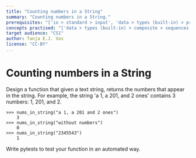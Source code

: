 ```yaml
---
title: "Counting numbers in a String"
summary: "Counting numbers in a String."
prerequisites: "['io > standard > input', 'data > types (built-in) > primitive > numeric', 'imperative programming > variables']"
concepts practised: "['data > types (built-in) > composite > sequences > strings', 'control flow > conditionals']"
target audience: "CS1"
author: Tanja E.J. Vos
license: "CC-BY"
...
```


# Counting numbers in a String

Design a function that given a text string, returns the numbers that appear in the string. For example, the string 'a 1, a 201, and 2 ones' contains 3 numbers: 1, 201, and 2.

```small
>>> nums_in_string("a 1, a 201 and 2 ones")
    3
>>> nums_in_string("without numbers")
    0
>>> nums_in_string("2345543")
    1
```

Write pytests to test your function in an automated way.
